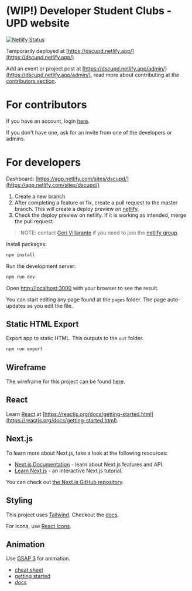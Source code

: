 # (WIP!) Developer Student Clubs - UPD website

[![Netlify Status](https://api.netlify.com/api/v1/badges/e1ff313a-7e40-4c01-b334-b943c7279f4d/deploy-status)](https://app.netlify.com/sites/dscupd/deploys)

Temporarily deployed at [https://dscupd.netlify.app/](https://dscupd.netlify.app/)

Add an event or project post at [https://dscupd.netlify.app/admin/](https://dscupd.netlify.app/admin/), read more about contributing at the [contributors section](#for-contributors).

# For contributors

If you have an account, login [here](https://dscupd.netlify.app/admin/).

If you don't have one, ask for an invite from one of the developers or admins.

# For developers

Dashboard: [https://app.netlify.com/sites/dscupd/](https://app.netlify.com/sites/dscupd/)

1. Create a new branch
2. After completing a feature or fix, create a pull request to the master branch. This will create a deploy preview on [netlify](https://app.netlify.com/sites/dscupd/deploys?filter=deploy+previews).
3. Check the deploy preview on netlify. If it is working as intended, merge the pull request.

> NOTE: contact [Geri Villarante](https://github.com/gerizim16) if you need to join the [netlify group](https://app.netlify.com/sites/dscupd/).

Install packages:

```bash
npm install
```

Run the development server:

```bash
npm run dev
```

Open [http://localhost:3000](http://localhost:3000) with your browser to see the result.

You can start editing any page found at the `pages` folder. The page auto-updates as you edit the file.

## Static HTML Export

Export app to static HTML. This outputs to the `out` folder.

```bash
npm run export
```

## Wireframe

The wireframe for this project can be found [here](https://www.figma.com/file/VLKIQqE9Vb1W9A3t3NWgAb/DSC-Website-UI-Final-Submission?node-id=0%3A1).

## React

Learn [React](https://reactjs.org/) at [https://reactjs.org/docs/getting-started.html](https://reactjs.org/docs/getting-started.html).

## Next.js

To learn more about Next.js, take a look at the following resources:

- [Next.js Documentation](https://nextjs.org/docs) - learn about Next.js features and API.
- [Learn Next.js](https://nextjs.org/learn) - an interactive Next.js tutorial.

You can check out [the Next.js GitHub repository](https://github.com/vercel/next.js/).

## Styling

This project uses [Tailwind](https://tailwindcss.com/). Checkout the [docs](https://tailwindcss.com/docs).

For icons, use [React Icons](https://react-icons.github.io/react-icons/).

## Animation

Use [GSAP 3](https://greensock.com/) for animation.

- [cheat sheet](https://greensock.com/cheatsheet/)
- [getting started](https://greensock.com/get-started/)
- [docs](https://greensock.com/docs/)

